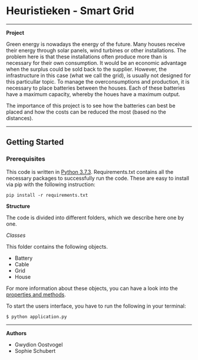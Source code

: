 # Heuristieken - Smart Grid
---
**Project**

Green energy is nowadays the energy of the future. Many houses receive their energy through solar panels, wind turbines or other installations. The problem here is that these installations often produce more than is necessary for their own consumption. It would be an economic advantage when the surplus could be sold back to the supplier. However, the infrastructure in this case (what we call the grid), is usually not designed for this particullar topic. To manage the overconsumptions and production, it is necessary to place batteries between the houses. Each of these batteries have a maximum capacity, whereby the houes have a maximum output.

The importance of this project is to see how the batteries can best be placed and how the costs can be reduced the most (based no the distances).

---

**Getting Started**
---
### Prerequisites

This code is written in [Python 3.7.3](https://www.python.org/downloads/). Requirements.txt contains all the necessary packages to successfully run the code. These are easy to install via pip with the following instruction:

````
pip install -r requirements.txt
````
**Structure**

The code is divided into different folders, which we describe here one by one.

*Classes*

This folder contains the following objects.
- Battery
- Cable
- Grid
- House

For more information about these objects, you can have a look into the [properties and methods]().

To start the users interface, you have to run the following in your terminal:

```
$ python application.py
```

****

**Authors**

- Gwydion Oostvogel
- Sophie Schubert
